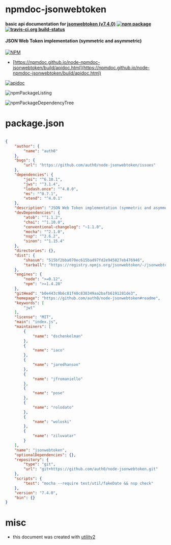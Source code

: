 # npmdoc-jsonwebtoken

#### basic api documentation for  [jsonwebtoken (v7.4.0)](https://github.com/auth0/node-jsonwebtoken#readme)  [![npm package](https://img.shields.io/npm/v/npmdoc-jsonwebtoken.svg?style=flat-square)](https://www.npmjs.org/package/npmdoc-jsonwebtoken) [![travis-ci.org build-status](https://api.travis-ci.org/npmdoc/node-npmdoc-jsonwebtoken.svg)](https://travis-ci.org/npmdoc/node-npmdoc-jsonwebtoken)

#### JSON Web Token implementation (symmetric and asymmetric)

[![NPM](https://nodei.co/npm/jsonwebtoken.png?downloads=true&downloadRank=true&stars=true)](https://www.npmjs.com/package/jsonwebtoken)

- [https://npmdoc.github.io/node-npmdoc-jsonwebtoken/build/apidoc.html](https://npmdoc.github.io/node-npmdoc-jsonwebtoken/build/apidoc.html)

[![apidoc](https://npmdoc.github.io/node-npmdoc-jsonwebtoken/build/screenCapture.buildCi.browser.%252Ftmp%252Fbuild%252Fapidoc.html.png)](https://npmdoc.github.io/node-npmdoc-jsonwebtoken/build/apidoc.html)

![npmPackageListing](https://npmdoc.github.io/node-npmdoc-jsonwebtoken/build/screenCapture.npmPackageListing.svg)

![npmPackageDependencyTree](https://npmdoc.github.io/node-npmdoc-jsonwebtoken/build/screenCapture.npmPackageDependencyTree.svg)



# package.json

```json

{
    "author": {
        "name": "auth0"
    },
    "bugs": {
        "url": "https://github.com/auth0/node-jsonwebtoken/issues"
    },
    "dependencies": {
        "joi": "^6.10.1",
        "jws": "^3.1.4",
        "lodash.once": "^4.0.0",
        "ms": "^0.7.1",
        "xtend": "^4.0.1"
    },
    "description": "JSON Web Token implementation (symmetric and asymmetric)",
    "devDependencies": {
        "atob": "^1.1.2",
        "chai": "^1.10.0",
        "conventional-changelog": "~1.1.0",
        "mocha": "^2.1.0",
        "nsp": "^2.6.2",
        "sinon": "^1.15.4"
    },
    "directories": {},
    "dist": {
        "shasum": "515bf2bba070ec615bad97fd2e945027eb476946",
        "tarball": "https://registry.npmjs.org/jsonwebtoken/-/jsonwebtoken-7.4.0.tgz"
    },
    "engines": {
        "node": ">=0.12",
        "npm": ">=1.4.28"
    },
    "gitHead": "b0e443c9b6c81f40c830349aa2bafb6191281de3",
    "homepage": "https://github.com/auth0/node-jsonwebtoken#readme",
    "keywords": [
        "jwt"
    ],
    "license": "MIT",
    "main": "index.js",
    "maintainers": [
        {
            "name": "dschenkelman"
        },
        {
            "name": "iaco"
        },
        {
            "name": "jaredhanson"
        },
        {
            "name": "jfromaniello"
        },
        {
            "name": "pose"
        },
        {
            "name": "rolodato"
        },
        {
            "name": "woloski"
        },
        {
            "name": "ziluvatar"
        }
    ],
    "name": "jsonwebtoken",
    "optionalDependencies": {},
    "repository": {
        "type": "git",
        "url": "git+https://github.com/auth0/node-jsonwebtoken.git"
    },
    "scripts": {
        "test": "mocha --require test/util/fakeDate && nsp check"
    },
    "version": "7.4.0",
    "bin": {}
}
```



# misc
- this document was created with [utility2](https://github.com/kaizhu256/node-utility2)
